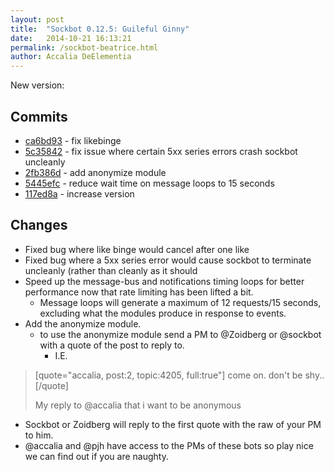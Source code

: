 ```yaml
---
layout: post
title:  "Sockbot 0.12.5: Guileful Ginny"
date:   2014-10-21 16:13:21
permalink: /sockbot-beatrice.html
author: Accalia DeElementia
---
```


New version:

## Commits

- [ca6bd93](https://github.com/AccaliaDeElementia/SockBot/commit/ca6bd931747576917825e16f254f6a0c972eb202) - fix likebinge
- [5c35842](https://github.com/AccaliaDeElementia/SockBot/commit/5c35842cc9fe7b9850fc885f05b2826def4f1628) - fix issue where certain 5xx series errors crash sockbot uncleanly
- [2fb386d](https://github.com/AccaliaDeElementia/SockBot/commit/2fb386d5da0d9aed7570e099170d64587a25a176) - add anonymize module
- [5445efc](https://github.com/AccaliaDeElementia/SockBot/commit/5445efc3a6de65231eb111c32c25787c8a58c0df) - reduce wait time on message loops to 15 seconds
- [117ed8a](https://github.com/AccaliaDeElementia/SockBot/commit/117ed8a1159931372789dbae9e5ee0c027d02c23) - increase version

## Changes
- Fixed bug where like binge would cancel after one like 
- Fixed bug where a 5xx series error would cause sockbot to terminate uncleanly (rather than cleanly as it should
- Speed up the message-bus and notifications timing loops for better performance now that rate limiting has been lifted a bit.
  - Message loops will generate a maximum of 12 requests/15 seconds, excluding what the modules produce in response to events.
- Add the anonymize module.
  - to use the anonymize module send a PM to @Zoidberg or @sockbot with a quote of the post to reply to.
    -  I.E.

<blockquote>&#91;quote="accalia, post:2, topic:4205, full:true"]
come on. don't be shy..
&#91;/quote]

My reply to  @accalia that i want to be anonymous</blockquote>
  - Sockbot or Zoidberg will reply to the first quote with the raw of your PM to him.
  - @accalia and @pjh have access to the PMs of these bots so play nice we can find out if you are naughty.